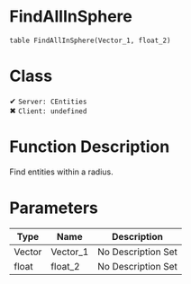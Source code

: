 # FindAllInSphere
```
table FindAllInSphere(Vector_1, float_2)
```
# Class
✔ `Server: CEntities`  
✖ `Client: undefined`  

# Function Description
Find entities within a radius.
# Parameters
Type|Name|Description
--|--|--
Vector|Vector_1|No Description Set
float|float_2|No Description Set
